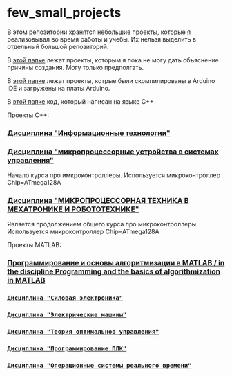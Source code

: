 # few_small_projects
 В этом репозитории хранятся небольшие проекты, которые я реализовывал во время работы и учебы. Их нельзя выделить в отдельный большой репозиторий.

В [этой папке](whithout_explanation) лежат проекты, которым я пока не могу дать объяснение причины создания. Могу только предполгать.

В [этой папке](arduino_board/README.md) лежат проекты, котрые были скомпилированы в Arduino IDE и загружены на платы Arduino.

В [этой папке](C++code/) код, который написан на языке C++

Проекты C++:

### [Дисциплина "Информационные технологии"](C++code/cproj_IT/README.md)

### [Дисциплина "микропроцессорные устройства в системах управления"](C++code/MBCS/README.md)

Начало курса про имкроконтроллеры. Используется микроконтроллер Chip=ATmega128A

### [Дисциплина "МИКРОПРОЦЕССОРНАЯ ТЕХНИКА В МЕХАТРОНИКЕ И РОБОТОТЕХНИКЕ" ](C++code/MTinM&R/README.md)

Является продолжением общего курса про микроконтроллеры. Используется микроконтроллер Chip=ATmega128A

Проекты MATLAB:

### [Программирование и основы алгоритмизации в MATLAB /  in the discipline Programming and the basics of algorithmization in MATLAB](matlab/P&BoA/README.md)

### [`Дисциплина "Силовая электроника"`](matlab/power_electronic/README.md)

### [`Дисциплина "Электрические машины"`](matlab/electrical_machines/README.md)

### [`Дисциплина "Теория оптимальноо управления"`](matlab/optimal_control_theory/README.md)

### [`Дисциплина "Программирование ПЛК"`](matlab/programmable_logic_controllers/README.md)

### [`Дисциплина "Операционные системы реального времени"`](C++code/RTOS/README.md)